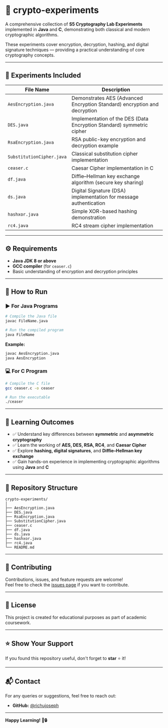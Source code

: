 # 🔐 crypto-experiments

A comprehensive collection of **S5 Cryptography Lab Experiments** implemented in **Java** and **C**, demonstrating both classical and modern cryptographic algorithms.

These experiments cover encryption, decryption, hashing, and digital signature techniques — providing a practical understanding of core cryptography concepts.

---

## 🧩 Experiments Included

| File Name | Description |
|-----------|-------------|
| `AesEncryption.java` | Demonstrates AES (Advanced Encryption Standard) encryption and decryption |
| `DES.java` | Implementation of the DES (Data Encryption Standard) symmetric cipher |
| `RsaEncryption.java` | RSA public-key encryption and decryption example |
| `SubstitutionCipher.java` | Classical substitution cipher implementation |
| `ceaser.c` | Caesar Cipher implementation in C |
| `df.java` | Diffie–Hellman key exchange algorithm (secure key sharing) |
| `ds.java` | Digital Signature (DSA) implementation for message authentication |
| `hashxor.java` | Simple XOR-based hashing demonstration |
| `rc4.java` | RC4 stream cipher implementation |

---

## ⚙️ Requirements

- **Java JDK 8 or above**
- **GCC compiler** (for `ceaser.c`)
- Basic understanding of encryption and decryption principles

---

## 🚀 How to Run

### ▶️ For Java Programs

```bash
# Compile the Java file
javac FileName.java

# Run the compiled program
java FileName
```

**Example:**
```bash
javac AesEncryption.java
java AesEncryption
```

### 💻 For C Program

```bash
# Compile the C file
gcc ceaser.c -o ceaser

# Run the executable
./ceaser
```

---

## 🎯 Learning Outcomes

- ✅ Understand key differences between **symmetric** and **asymmetric cryptography**
- ✅ Learn the working of **AES, DES, RSA, RC4**, and **Caesar Cipher**
- ✅ Explore **hashing, digital signatures**, and **Diffie–Hellman key exchange**
- ✅ Gain hands-on experience in implementing cryptographic algorithms using **Java** and **C**

---

## 📂 Repository Structure

```
crypto-experiments/
│
├── AesEncryption.java
├── DES.java
├── RsaEncryption.java
├── SubstitutionCipher.java
├── ceaser.c
├── df.java
├── ds.java
├── hashxor.java
├── rc4.java
└── README.md
```
---

## 🤝 Contributing

Contributions, issues, and feature requests are welcome!  
Feel free to check the [issues page](../../issues) if you want to contribute.

---

## 📝 License

This project is created for educational purposes as part of academic coursework.

---

## ⭐ Show Your Support

If you found this repository useful, don't forget to **star** ⭐ it!

---

## 📬 Contact

For any queries or suggestions, feel free to reach out:

- **GitHub:** [@richujoseph](https://github.com/richujoseph)

---

**Happy Learning! 🚀🔒**
